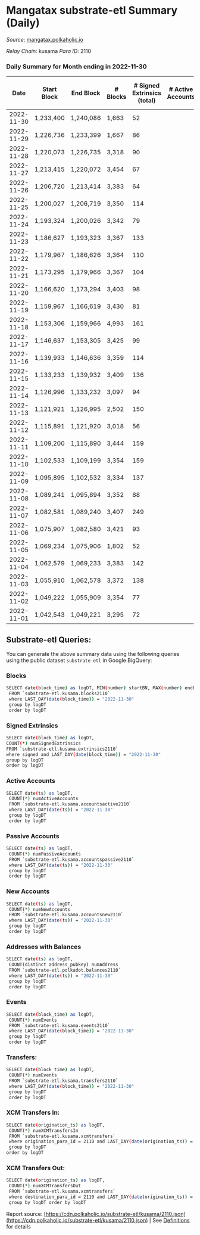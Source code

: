 # Mangatax substrate-etl Summary (Daily)

_Source_: [mangatax.polkaholic.io](https://mangatax.polkaholic.io)

*Relay Chain*: kusama
*Para ID*: 2110



### Daily Summary for Month ending in 2022-11-30


| Date | Start Block | End Block | # Blocks | # Signed Extrinsics (total) | # Active Accounts | # Passive | # New | # Addresses with Balances | # Events | # Transfers | # XCM Transfers In | # XCM Transfers Out | Issues | 
| ---- | ----------- | --------- | -------- | --------------------------- | ----------------- | --------- | ----- | ------------------------- | -------- | ----------- | ------------------ | ------------------- | ------ |
| 2022-11-30 | 1,233,400 | 1,240,086 | 1,663 | 52 |  |  |  | 1,449 | 3,462 |   | 5 ($88.50) | 6 ($273.23) |  |
| 2022-11-29 | 1,226,736 | 1,233,399 | 1,667 | 86 |  |  |  |  | 3,482 |   | 12 ($109.98) | 8 ($480.19) |  |
| 2022-11-28 | 1,220,073 | 1,226,735 | 3,318 | 90 |  |  |  |  | 6,956 | 1  | 7 ($185.79) | 6 ($53.60) |  |
| 2022-11-27 | 1,213,415 | 1,220,072 | 3,454 | 67 |  |  |  |  | 7,160 | 1  | 5  | 5 ($374.67) |  |
| 2022-11-26 | 1,206,720 | 1,213,414 | 3,383 | 64 |  |  |  |  | 6,989 |   | 3  | 2 ($57.47) |  |
| 2022-11-25 | 1,200,027 | 1,206,719 | 3,350 | 114 |  |  |  |  | 7,071 |   | 9 ($74.85) | 6 ($108.16) |  |
| 2022-11-24 | 1,193,324 | 1,200,026 | 3,342 | 79 |  |  |  | 1,444 | 6,919 | 1  | 5 ($177.37) | 6 ($532.76) |  |
| 2022-11-23 | 1,186,627 | 1,193,323 | 3,367 | 133 |  |  |  |  | 7,030 |   | 10 ($219.61) | 12 ($2,140.90) |  |
| 2022-11-22 | 1,179,967 | 1,186,626 | 3,364 | 110 |  |  |  |  | 7,027 | 1  | 11 ($223.14) | 9 ($350.09) |  |
| 2022-11-21 | 1,173,295 | 1,179,966 | 3,367 | 104 |  |  |  |  | 7,027 | 1  | 6 ($236.90) | 8 ($464.56) |  |
| 2022-11-20 | 1,166,620 | 1,173,294 | 3,403 | 98 |  |  |  |  | 7,018 |   | 5 ($81.45) | 5 ($371.64) |  |
| 2022-11-19 | 1,159,967 | 1,166,619 | 3,430 | 81 |  |  |  |  | 7,129 |   | 2  | 1 ($1.21) |  |
| 2022-11-18 | 1,153,306 | 1,159,966 | 4,993 | 161 |  |  |  |  | 10,428 | 2  | 1 ($14.55) | 7 ($186.01) |  |
| 2022-11-17 | 1,146,637 | 1,153,305 | 3,425 | 99 |  |  |  |  | 7,235 | 4  | 13 ($6,670.97) | 8 ($487.23) |  |
| 2022-11-16 | 1,139,933 | 1,146,636 | 3,359 | 114 |  |  |  |  | 6,992 |   | 8 ($151.50) | 5 ($542.51) |  |
| 2022-11-15 | 1,133,233 | 1,139,932 | 3,409 | 136 |  |  |  |  | 7,097 |   | 11 ($808.44) | 10 ($1,656.95) |  |
| 2022-11-14 | 1,126,996 | 1,133,232 | 3,097 | 94 |  |  |  |  | 6,465 |   | 8 ($294.59) | 8 ($56.75) |  |
| 2022-11-13 | 1,121,921 | 1,126,995 | 2,502 | 150 |  |  |  |  | 5,319 |   | 12 ($191.17) | 5 ($137.91) |  |
| 2022-11-12 | 1,115,891 | 1,121,920 | 3,018 | 56 |  |  |  |  | 6,260 |   | 7 ($129.19) | 3  |  |
| 2022-11-11 | 1,109,200 | 1,115,890 | 3,444 | 159 |  |  |  |  | 7,294 |   | 13 ($220.95) | 11 ($430.62) |  |
| 2022-11-10 | 1,102,533 | 1,109,199 | 3,354 | 159 |  |  |  |  | 7,373 | 2  | 8 ($84.46) | 11 ($378.11) |  |
| 2022-11-09 | 1,095,895 | 1,102,532 | 3,334 | 137 |  |  |  |  | 7,065 |   | 16 ($620.51) | 7 ($1,292.97) |  |
| 2022-11-08 | 1,089,241 | 1,095,894 | 3,352 | 88 |  |  |  |  | 6,994 | 1  | 1 ($29.31) | 4 ($173.79) |  |
| 2022-11-07 | 1,082,581 | 1,089,240 | 3,407 | 249 |  |  |  |  | 7,383 | 3  | 14 ($7,944.04) | 7 ($83.33) |  |
| 2022-11-06 | 1,075,907 | 1,082,580 | 3,421 | 93 |  |  |  |  | 7,250 |   | 12 ($1,701.24) | 7 ($230.60) |  |
| 2022-11-05 | 1,069,234 | 1,075,906 | 1,802 | 52 |  |  |  |  | 3,689 |   | 21 ($690.13) | 12 ($975.37) |  |
| 2022-11-04 | 1,062,579 | 1,069,233 | 3,383 | 142 |  |  |  |  | 7,168 | 1  | 12 ($266.94) | 16 ($2,186.38) |  |
| 2022-11-03 | 1,055,910 | 1,062,578 | 3,372 | 138 |  |  |  |  | 7,004 |   | 13 ($485.32) | 9 ($270.66) |  |
| 2022-11-02 | 1,049,222 | 1,055,909 | 3,354 | 77 |  |  |  |  | 6,922 | 2  | 8 ($313.38) | 10 ($3,369.90) |  |
| 2022-11-01 | 1,042,543 | 1,049,221 | 3,295 | 72 |  |  |  |  | 6,877 |   | 6 ($277.97) | 5 ($677.24) |  |

## Substrate-etl Queries:
You can generate the above summary data using the following queries using the public dataset `substrate-etl` in Google BigQuery:

### Blocks
```bash
SELECT date(block_time) as logDT, MIN(number) startBN, MAX(number) endBN, COUNT(*) numBlocks 
 FROM `substrate-etl.kusama.blocks2110`  
 where LAST_DAY(date(block_time)) = "2022-11-30" 
 group by logDT 
 order by logDT
```

### Signed Extrinsics
```bash
SELECT date(block_time) as logDT, 
COUNT(*) numSignedExtrinsics 
FROM `substrate-etl.kusama.extrinsics2110`  
where signed and LAST_DAY(date(block_time)) = "2022-11-30" 
group by logDT 
order by logDT
```

### Active Accounts
```bash
SELECT date(ts) as logDT, 
 COUNT(*) numActiveAccounts 
 FROM `substrate-etl.kusama.accountsactive2110` 
 where LAST_DAY(date(ts)) = "2022-11-30" 
 group by logDT 
 order by logDT
```

### Passive Accounts
```bash
SELECT date(ts) as logDT, 
 COUNT(*) numPassiveAccounts 
 FROM `substrate-etl.kusama.accountspassive2110` 
 where LAST_DAY(date(ts)) = "2022-11-30" 
 group by logDT 
 order by logDT
```

### New Accounts
```bash
SELECT date(ts) as logDT, 
 COUNT(*) numNewAccounts 
 FROM `substrate-etl.kusama.accountsnew2110` 
 where LAST_DAY(date(ts)) = "2022-11-30" 
 group by logDT
 order by logDT
```

### Addresses with Balances
```bash
SELECT date(ts) as logDT,
 COUNT(distinct address_pubkey) numAddress 
 FROM `substrate-etl.polkadot.balances2110` 
 where LAST_DAY(date(ts)) = "2022-11-30" 
 group by logDT 
 order by logDT
```

### Events
```bash
SELECT date(block_time) as logDT, 
 COUNT(*) numEvents 
 FROM `substrate-etl.kusama.events2110` 
 where LAST_DAY(date(block_time)) = "2022-11-30" 
 group by logDT 
 order by logDT
```

### Transfers:
```bash
SELECT date(block_time) as logDT, 
 COUNT(*) numEvents 
 FROM `substrate-etl.kusama.transfers2110` 
 where LAST_DAY(date(block_time)) = "2022-11-30" 
 group by logDT 
 order by logDT
```

### XCM Transfers In:
```bash
SELECT date(origination_ts) as logDT, 
 COUNT(*) numXCMTransfersIn 
 FROM `substrate-etl.kusama.xcmtransfers` 
 where origination_para_id = 2110 and LAST_DAY(date(origination_ts)) = "2022-11-30" 
 group by logDT 
order by logDT
```

### XCM Transfers Out:
```bash
SELECT date(origination_ts) as logDT, 
 COUNT(*) numXCMTransfersOut 
 FROM `substrate-etl.kusama.xcmtransfers` 
 where destination_para_id = 2110 and LAST_DAY(date(origination_ts)) = "2022-11-30" 
 group by logDT order by logDT
```


Report source: [https://cdn.polkaholic.io/substrate-etl/kusama/2110.json](https://cdn.polkaholic.io/substrate-etl/kusama/2110.json) | See [Definitions](/DEFINITIONS.md) for details
